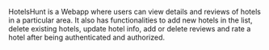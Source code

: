 HotelsHunt is a Webapp where users can view details and reviews of hotels in a particular area. 
It also has functionalities to add new hotels in the list, delete existing hotels, update hotel info, add or delete reviews and rate a hotel after being authenticated and authorized.

